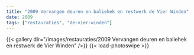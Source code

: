 ```yaml
---
title: "2009 Vervangen deuren en baliehek en restwerk de Vier Winden"
date: 2009
tags: ["restauraties", "de-vier-winden"]
---
```


{{< gallery dir="/images/restauraties/2009 Vervangen deuren en baliehek en restwerk de Vier Winden" />}}
{{< load-photoswipe >}}